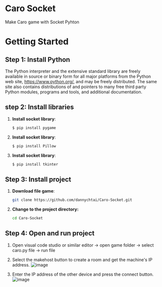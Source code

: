 # Caro Socket
 Make Caro game with Socket Pyhton
 
 # Getting Started

## Step 1: Install Python

The Python interpreter and the extensive standard library are freely available in source or binary form for all major platforms from the Python web site, https://www.python.org/, and may be freely distributed. The same site also contains distributions of and pointers to many free third party Python modules, programs and tools, and additional documentation.
## step 2: Install libraries

1. **Install socket library**:
    ```bash
    $ pip install pygame
    ```
    
1. **Install socket library**:
    ```bash
    $ pip install Pillow
    ```
    
1. **Install socket library**:
    ```bash
    $ pip install tkinter
    ```
   
## Step 3: Install project

1. **Download file game**:
    ```bash
    git clone https://github.com/dannychtai/Caro-Socket.git
    ```
    
2. **Change to the project directory:**
    ```bash
    cd Caro-Socket
    ```
    
## Step 4: Open and run project

1. Open visual code studio or similar editor -> open game folder -> select caro.py file -> run file
 
2. Select the makehost button to create a room and get the machine's IP address.
   ![image](https://github.com/dannychtai/Caro-Socket/assets/133089031/fef99825-6c40-4be9-af17-7710b0e319d8)
3. Enter the IP address of the other device and press the connect button.
   ![image](https://github.com/dannychtai/Caro-Socket/assets/133089031/237bbcb8-805a-4627-ba28-5d793eeb7647)


